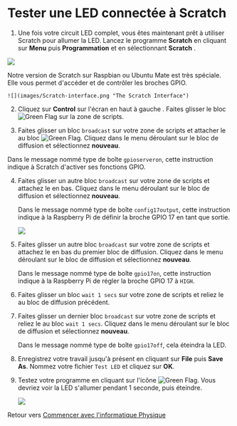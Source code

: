 # Tester une LED connectée à Scratch

1.  Une fois votre circuit LED complet, vous êtes maintenant prêt à utiliser Scratch pour allumer la LED. Lancez le programme **Scratch** en cliquant sur **Menu** puis **Programmation** et en sélectionnant **Scratch** .

 ![](images/scratch-icon.png)

 Notre version de Scratch sur Raspbian ou Ubuntu Mate est très spéciale. Elle vous permet d'accéder et de contrôler les broches GPIO.

    ![](images/Scratch-interface.png "The Scratch Interface")

2.  Cliquez sur **Control** sur l'écran en haut à gauche . Faites glisser le bloc ![Green Flag](images/green_flag.png) sur la zone de scripts.

3. Faites glisser un bloc `broadcast` sur votre zone de scripts et attacher le au bloc ![Green Flag](images/green_flag.png). Cliquez dans le menu déroulant sur le bloc de diffusion et sélectionnez **nouveau**.
    
Dans le message nommé type de boîte `gpioserveron`, cette instruction indique à Scratch d'activer ses fonctions GPIO.

4. Faites glisser un autre bloc `broadcast` sur votre zone de scripts et attachez le en bas. Cliquez dans le menu déroulant sur le bloc de diffusion et sélectionnez **nouveau**.

    Dans le message nommé type de boîte `config17output`, cette instruction indique à la Raspberry Pi de définir la broche GPIO 17 en tant que sortie.

    ![](images/scratch_config.png)

5. Faites glisser un autre bloc `broadcast` sur votre zone de scripts et attachez le en bas du premier bloc de diffusion. Cliquez dans le menu déroulant sur le bloc de diffusion et sélectionnez **nouveau**.

    Dans le message nommé type de boîte `gpio17on`, cette instruction indique à la Raspberry Pi de régler la broche GPIO 17 à `HIGH`.

6. Faites glisser un bloc `wait 1 secs` sur votre zone de scripts et reliez le au bloc de diffusion précédent.

7. Faites glisser un dernier bloc `broadcast` sur votre zone de scripts et reliez le au bloc `wait 1 secs`. Cliquez dans le menu déroulant sur le bloc de diffusion et sélectionnez **nouveau**.

    Dans le message nommé type de boîte `gpio17off`, cela éteindra la LED.

8. Enregistrez votre travail jusqu'à présent en cliquant sur **File** puis **Save As**. Nommez votre fichier `Test LED` et cliquez sur **OK**.

9. Testez votre programme en cliquant sur l'icône ![Green Flag](images/green_flag_icon.png). Vous devriez voir la LED s'allumer pendant 1 seconde, puis éteindre.

    ![](images/scratch_complete.png)

Retour vers [Commencer avec l'informatique Physique](worksheet.md)
